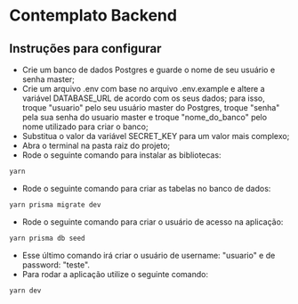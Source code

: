 # Contemplato Backend


## Instruções para configurar

- Crie um banco de dados Postgres e guarde o nome de seu usuário e senha master;
- Crie um arquivo .env com base no arquivo .env.example e altere a variável DATABASE_URL de acordo com os seus dados;
  para isso, troque "usuario" pelo seu usuário master do Postgres, troque "senha" pela sua senha do usuario master e troque
  "nome_do_banco" pelo nome utilizado para criar o banco;
- Substitua o valor da variável SECRET_KEY para um valor mais complexo;
- Abra o terminal na pasta raiz do projeto;
- Rode o seguinte comando para instalar as bibliotecas:

```bash
yarn
```
- Rode o seguinte comando para criar as tabelas no banco de dados:

```bash
yarn prisma migrate dev
```
- Rode o seguinte comando para criar o usuário de acesso na aplicação:

```bash
yarn prisma db seed
```
- Esse último comando irá criar o usuário de username: "usuario" e de password: "teste".
- Para rodar a aplicação utilize o seguinte comando:

```bash
yarn dev
```
